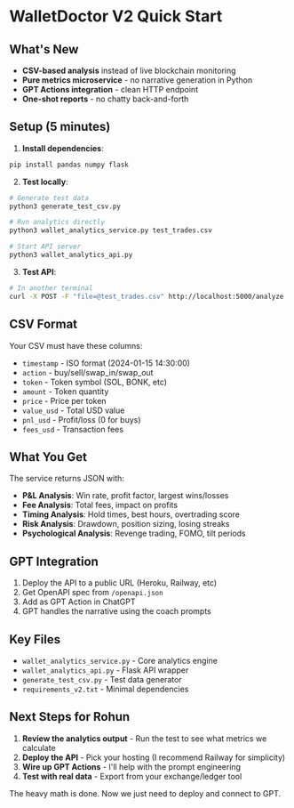 # WalletDoctor V2 Quick Start

## What's New
- **CSV-based analysis** instead of live blockchain monitoring
- **Pure metrics microservice** - no narrative generation in Python
- **GPT Actions integration** - clean HTTP endpoint
- **One-shot reports** - no chatty back-and-forth

## Setup (5 minutes)

1. **Install dependencies**:
```bash
pip install pandas numpy flask
```

2. **Test locally**:
```bash
# Generate test data
python3 generate_test_csv.py

# Run analytics directly
python3 wallet_analytics_service.py test_trades.csv

# Start API server
python3 wallet_analytics_api.py
```

3. **Test API**:
```bash
# In another terminal
curl -X POST -F "file=@test_trades.csv" http://localhost:5000/analyze
```

## CSV Format

Your CSV must have these columns:
- `timestamp` - ISO format (2024-01-15 14:30:00)
- `action` - buy/sell/swap_in/swap_out
- `token` - Token symbol (SOL, BONK, etc)
- `amount` - Token quantity
- `price` - Price per token
- `value_usd` - Total USD value
- `pnl_usd` - Profit/loss (0 for buys)
- `fees_usd` - Transaction fees

## What You Get

The service returns JSON with:
- **P&L Analysis**: Win rate, profit factor, largest wins/losses
- **Fee Analysis**: Total fees, impact on profits
- **Timing Analysis**: Hold times, best hours, overtrading score
- **Risk Analysis**: Drawdown, position sizing, losing streaks
- **Psychological Analysis**: Revenge trading, FOMO, tilt periods

## GPT Integration

1. Deploy the API to a public URL (Heroku, Railway, etc)
2. Get OpenAPI spec from `/openapi.json`
3. Add as GPT Action in ChatGPT
4. GPT handles the narrative using the coach prompts

## Key Files

- `wallet_analytics_service.py` - Core analytics engine
- `wallet_analytics_api.py` - Flask API wrapper
- `generate_test_csv.py` - Test data generator
- `requirements_v2.txt` - Minimal dependencies

## Next Steps for Rohun

1. **Review the analytics output** - Run the test to see what metrics we calculate
2. **Deploy the API** - Pick your hosting (I recommend Railway for simplicity)
3. **Wire up GPT Actions** - I'll help with the prompt engineering
4. **Test with real data** - Export from your exchange/ledger tool

The heavy math is done. Now we just need to deploy and connect to GPT.

